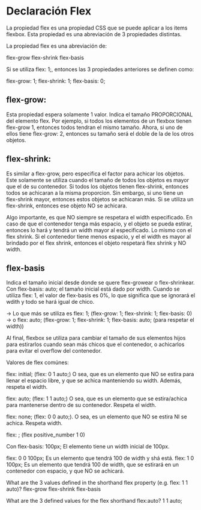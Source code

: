 # Declaración Flex

La propiedad flex es una propiedad CSS que se puede aplicar a los items flexbox. Esta propiedad es una abreviación de 3 propiedades distintas.

La propiedad flex es una abreviación de:

flex-grow
flex-shrink
flex-basis

Si se utiliza flex: 1;, entonces las 3 propiedades anteriores se definen como:

flex-grow: 1;
flex-shrink: 1;
flex-basis: 0;


## flex-grow:

Esta propiedad espera solamente 1 valor. Indica el tamaño PROPORCIONAL del elemento flex. Por ejemplo, si todos los elementos de un flexbox tienen flex-grow 1, entonces todos tendran el mismo tamaño. Ahora, si uno de ellos tiene flex-grow: 2, entonces su tamaño será el doble de la de los otros objetos.

## flex-shrink:

Es similar a flex-grow, pero especifica el factor para achicar los objetos. Este solamente se utiliza cuando el tamaño de todos los objetos es mayor que el de su contenedor. Si todos los objetos tienen flex-shrink, entonces todos se achicaran a la misma proporcion. Sin embargo, si uno tiene un flex-shrink mayor, entonces estos objetos se achicaran más. Si se utiliza un flex-shrink, entonces ese objeto NO se achicara.

Algo importante, es que NO siempre se respetara el width especificado. En caso de que el contenedor tenga más espacio, y el objeto se pueda estirar, entonces lo hará y tendrá un width mayor al especificado. Lo mismo con el flex shrink. Si el contenedor tiene menos espacio, y el el width es mayor al brindado por el flex shrink, entonces el objeto respetará flex shrink y NO width. 

## flex-basis

Indica el tamaño inicial desde donde se quere flex-growear o flex-shrinkear. Con flex-basis: auto; el tamaño inicial está dado por width. Cuando se utiliza flex: 1, el valor de flex-basis es 0%, lo que significa que se ignorará el wdith y todo se hará igual de chico. 

-> Lo que más se utiliza es flex: 1; (flex-grow: 1; flex-shrink: 1; flex-basis: 0)
-> o flex: auto; (flex-grow: 1; flex-shrink: 1; flex-basis: auto; (para respetar el width))

Al final, flexbox se utiliza para cambiar el tamaño de sus elementos hijos para estirarlos cuando sean más chicos que el contenedor, o achicarlos para evitar el overflow del contenedor.

Valores de flex comúnes:

flex: initial; (flex: 0 1 auto;) O sea, que es un elemento que NO se estira para llenar el espacio libre, y que se achica manteniendo su width. Además, respeta el width.

flex: auto; (flex: 1 1 auto;) O sea, que es un elemento que se estira/achica para mantenerse dentro de su contenedor. Respeta el width.

flex: none; (flex: 0 0 auto;). O sea, es un elemento que NO se estira NI se achica. Respeta width.

flex: <positive number>; (flex positive_number 1 0)

Con flex-basis: 100px; El elemento tiene un width inicial de 100px. 

flex: 0 0 100px; Es un elemento que tendrá 100 de width y shá está.
flex: 1 0 100px; Es un elemento que tendrá 100 de width, que se estirará en un contenedor con espacio, y que NO se achicará.


What are the 3 values defined in the shorthand flex property (e.g. flex: 1 1 auto)?
flex-grow
flex-shrink
flex-basis

What are the 3 defined values for the flex shorthand flex:auto?
1 1 auto;